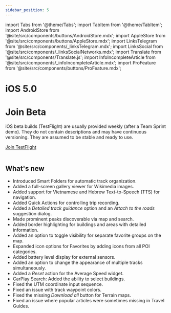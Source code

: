 ```yaml
---
sidebar_position: 5
---
```


import Tabs from '@theme/Tabs';
import TabItem from '@theme/TabItem';
import AndroidStore from '@site/src/components/buttons/AndroidStore.mdx';
import AppleStore from '@site/src/components/buttons/AppleStore.mdx';
import LinksTelegram from '@site/src/components/_linksTelegram.mdx';
import LinksSocial from '@site/src/components/_linksSocialNetworks.mdx';
import Translate from '@site/src/components/Translate.js';
import InfoIncompleteArticle from '@site/src/components/_infoIncompleteArticle.mdx';
import ProFeature from '@site/src/components/buttons/ProFeature.mdx';

# iOS 5.0

# Join Beta

iOS beta builds (TestFlight) are usually provided weekly (after a Team Sprint demo). They do not contain descriptions and may have continuous versioning. They are assumed to be stable and ready to use.  

<div>
  <a class="button button--active" href="https://testflight.apple.com/join/7poGNCKy">Join TestFlight</a>
</div>

<br/>

## What's new

- Introduced Smart Folders for automatic track organization.
- Added a full-screen gallery viewer for Wikimedia images.
- Added support for Vietnamese and Hebrew Text-to-Speech (TTS) for navigation.
- Added Quick Actions for controlling trip recording.
- Added a *Detailed track guidance* option and an *Attach to the roads* suggestion dialog.
- Made prominent peaks discoverable via map and search.
- Added border highlighting for buildings and areas with detailed information.
- Added an option to toggle visibility for separate favorite groups on the map.
- Expanded icon options for Favorites by adding icons from all POI categories.
- Added battery level display for external sensors.
- Added an option to change the appearance of multiple tracks simultaneously.
- Added a *Reset* action for the Average Speed widget.
- CarPlay Search: Added the ability to select buildings.
- Fixed the UTM coordinate input sequence.
- Fixed an issue with track waypoint colors.
- Fixed the missing *Download all* button for Terrain maps.
- Fixed an issue where popular articles were sometimes missing in Travel Guides.

<!--

- [Prominent peaks are now discoverable via map and search](#prominent-peaks-now-discoverable)
- [Introduced Smart Folders for automatic track organization](#smart-folders-for-automatic-track-organization).
- [Discover Nearby Areas with OsmAnd Polygon Info](#polygon-selection-for-nearby-areas)
- [Added an option to toggle visibility for separate favorite groups on the map.](#flexible-appearance-settings-for-favorite-groups)
- [Expanded icon options for Favorites by adding icons from all POI categories.](#expanded-icon-options-for-favorites)
- [Added battery level display for external sensors.](#battery-status-for-external-sensors)
- [Added an option to change the appearance of multiple tracks simultaneously.](#change-appearance-for-multiple-tracks)
- [Added a *Reset* action for the Average Speed widget](#reset-option-for-the-average-speed-widget)
- [CarPlay Search: Added the ability to select buildings.](#carplay-search-select-buildings)  



- Redesigned image block and separate screen for all images. - https://github.com/osmandapp/OsmAnd-iOS/issues/4062
- Added a full-screen gallery viewer for Wikimedia images - https://github.com/osmandapp/OsmAnd-iOS/issues/4062  
- Turn on / off favorites groups visibility - https://github.com/osmandapp/OsmAnd-iOS/issues/4307 
- Close Configure Map after tap on map - https://github.com/osmandapp/OsmAnd-iOS/issues/4322 
- Added Quick Actions for controlling trip recording. - https://github.com/osmandapp/OsmAnd-iOS/issues/4176
- Added a "Detailed track guidance" option and an "Attach to the roads" suggestion dialog. - https://github.com/osmandapp/OsmAnd-iOS/issues/2132


To docs:  

- Expanded icon options for Favorites by adding icons from all POI categories - https://github.com/osmandapp/OsmAnd-iOS/issues/3942  
- CarPlay Search: Added the ability to select buildings. - https://github.com/osmandapp/OsmAnd-iOS/issues/3959   
- Added an option to change the appearance of multiple tracks simultaneously. - https://github.com/osmandapp/OsmAnd-iOS/issues/3687  
- Added battery level display for external sensors. - https://github.com/osmandapp/OsmAnd-iOS/issues/3953   / https://github.com/osmandapp/OsmAnd-iOS/issues/4145  
- Added border highlighting fro buildings and ares with detailed information. - https://github.com/osmandapp/OsmAnd-iOS/issues/4164




## Redesign Image Block in Context Menu

## Wikimedia Gallery Viewer

Full-Screen Wikimedia Gallery Viewer  

![Gallery](../../blog/2025-04-15-ios-5-0/img/gallery_ios.png)


Introducing a full-screen gallery viewer for Wikimedia images.  

Learn more:  
[Map Context menu](https://osmand.net/docs/user/map/map-context-menu#online-photos).


## Battery Status for External Sensors

![Battery Status for External Sensors](../../blog/2025-04-15-ios-5-0/img/battery_level_sensors_ios.png)

In **OsmAnd 5.0**, you can now **view the battery level** of connected external sensors as a main value. This makes it easier to monitor their status and ensures optimal performance during use.

Key features:

- **Battery level display** — Check the **battery level** of all connected external sensors directly in the app.
- **Real-time monitoring** — The battery status updates in real time, helping you manage sensor power effectively.

How to use:

- Go to *Menu → Plugins → External Sensors* to view connected sensors and their battery status.
- Go to *Menu → Configure screen → Choose a panel → Add widget → External Sensors → Choose sensor → Settings → Show → Battery level*.
- Long tap the widget on the map screen and select *Settings*.

Learn more:  
[External Sensors plugin](https://osmand.net/docs/user/plugins/external-sensors)


## Smart Folders for Automatic Track Organization

![Smart Folders](../../blog/2025-04-15-ios-5-0/img/my_places_smart_folder_ios.png)

In OsmAnd iOS 5.0, **Smart Folders** for tracks are now available, enhancing the way you organize your saved locations. This feature, previously available on Android, is designed to help you manage and automatically sort your tracks into folders based on predefined criteria.

Key features:

- **Automatic organization** - Smart Folders automatically sort tracks into categories such as *date*, *location*, *speed*, and more.
- **Customizable sorting** - You can define how tracks are grouped using filters, making it easier to manage and find specific tracks.
- **Improved track management** - With Smart Folders, you can quickly organize and access your tracks, making your trip planning and navigation more efficient.

How to use:  
Go to *Menu → My Places → Tracks* and select *Add smart folder* to start organizing your tracks automatically.  

Learn more:  
[Smart Folder Setup for Tracks](https://osmand.net/docs/user/personal/tracks/smart-folder)


## Change Appearance for Multiple Tracks

![Change Appearance for Multiple Tracks](../../blog/2025-04-15-ios-5-0/img/tracks_change_appear_3_ios.png)

You can now **change the appearance** of **multiple tracks** simultaneously through a new setting in *Selection mode*. This update makes it easier to apply consistent settings across multiple tracks, helping you quickly modify their appearance for better visualization.

Parameters you can modify for all selected tracks:

- **Direction arrows** — Add direction arrows.
- **Start / Finish icons** — Display start and finish icons.
- **Coloring** — Change the color scheme.
- **Width** — Adjust the line width.
- **Split interval** — Modify the split interval.

Learn more:  
[Track Appearance Settings](https://osmand.net/docs/user/map/tracks/appearance)


## Expanded Icon Options for Favorites

![Icon Options for Favorites](../../blog/2025-04-15-ios-5-0/img/icons_favorites.png)

In *OsmAnd 5.0* for iOS, you can choose icons from all **POI categories** for your **Favorites**. The added full icon library allows you to search and select icons using the **Сustom POI search**, making it easier to organize and personalize your saved locations.

Key features:

- **Choose from all POI icons** — Select from a wide range of icons available in all **POI categories** to identify specific places on the map.
- **Search for icons** - Quickly find the perfect icon for your Favorites using the **Custom POI Search** feature.

Learn more:  
[Customize Favorites](https://osmand.net/docs/user/personal/favorites/#favorite-icons)


## Reset Option for the Average Speed Widget

![Reset Option for the Average Speed Widget](../../blog/2025-04-15-ios-5-0/img/reset_average_speed.png)

You can now **reset the average speed** directly from the *widget’s context menu*. This update adds a **Reset** action, allowing you to start fresh measurements without restarting navigation.  

What’s new:

- **Context menu option** to reset average speed via *long tap* on the widget on the map screen.  
- **Reset action added to the widget settings** in the *Configure Screen* menu for quick access.  

Learn more:  
[Average Speed Widget](https://osmand.net/docs/user/widgets/info-widgets/#average-speed)
[Configure Screen](https://osmand.net/docs/user/widgets/configure-screen#widget-settings)


## Flexible Appearance Settings for Favorite Groups

![Flexible Appearance Settings for Favorite Groups](../../blog/2025-04-15-ios-5-0/img/favorite_add_new_group_3_ios.png)

In this release, you can **separately customize** the *icon, color*, and *shape* for each group of favorites without resetting all attributes. And then override the settings for existing points in the folder, only new favorites, or apply to all. This allows you to visually organize your saved locations more precisely.  

Learn more:  
[Change Group Appearance](https://osmand.net/docs/user/personal/favorites/#change-group-appearance)


## Prominent Peaks Now Discoverable  

Now you can **discover prominent peaks** directly on the map and through search. This update adds [notable mountain peaks](https://en.wikipedia.org/wiki/Ultra-prominent_peak) to the basemap, allowing you to easily find their names, elevations, and additional details through the map's context menu or search functionality.

Simply tap on the *peak icons* on the map, or use the *Search → Mountain Peaks* to quickly locate and explore key mountain summits.

Learn more:  
[Map Context Menu](https://osmand.net/docs/user/map/map-context-menu)


## Polygon Selection for Nearby Areas

![Poligon info](../../blog/2025-04-15-ios-5-0/img/areas_info_ios.png)

The **Polygon Information** feature has been enhanced in OsmAnd for iOS, providing easier access to data about surrounding areas directly from the map.  

Now, with a **long tap** the map or a **single tap** a POI, you can access detailed information about nearby polygons. This feature makes it quick and convenient to identify geographic or administrative areas around you.  

What’s new:

- **View polygon details** — Easily access information about nearby areas from the map context menu, including their *type* and *name*.  
- **Sorted by size** — Polygons are sorted by *size* from *smallest to largest* for better organization.

To access:  
*Map Context menu → Details → Within*.

Learn more:  
[Map Context menu - polygon information](https://osmand.net/docs/user/map/map-context-menu#polygon-information)


## CarPlay Search: Select Buildings

![CarPlay Search](../../blog/2025-04-15-ios-5-0/img/car-play-search(1).png)

The **CarPlay Search** feature now prioritizes streets and building numbers when searching for addresses, improving navigation.

Key features:

- **Streets and buildings first** - Streets and building numbers appear first when searching for an address. This ensures that relevant address details are displayed before other locations like roads or stations.
- **Search flow by city and street** — When searching for a city, streets within the city show first, followed by building numbers for those streets.
- **Optimized for navigation** - This change improves the navigation process by prioritizing address-related information.

Learn more:  
[CarPlay Search](https://osmand.net/docs/user/navigation/car-play#search)  
[Address Search Guide](https://osmand.net/docs/user/search/search-address)



## Optional updates

- Added support for [Vietnamese and Hebrew](https://osmand.net/docs/user/navigation/guidance/voice-navigation#voice-prompt-language) Text-to-Speech (TTS) for navigation.
- Fixed issues:  
  - The UTM coordinate input sequence. - https://github.com/osmandapp/OsmAnd-iOS/issues/4333 
  - An issue with track waypoint colors. - https://github.com/osmandapp/OsmAnd-iOS/issues/4293 
  - Fixed the missing *Download all* button for Terrain maps. - https://github.com/osmandapp/OsmAnd-iOS/issues/4155
  - An issue where popular articles were sometimes missing in Travel Guides. - https://github.com/osmandapp/OsmAnd-iOS/issues/4370
  - The *Battery Level* widget is displayed incorrectly. - https://github.com/osmandapp/OsmAnd-iOS/issues/4145
  - Added border highlighting for buildings and ares with detailed information. - https://github.com/osmandapp/OsmAnd-iOS/issues/4164
  - Car play issues with always returning to my location - https://github.com/osmandapp/OsmAnd-iOS/issues/4284

-->
